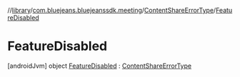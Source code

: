 //[library](../../../../index.md)/[com.bluejeans.bluejeanssdk.meeting](../../index.md)/[ContentShareErrorType](../index.md)/[FeatureDisabled](index.md)



# FeatureDisabled  
 [androidJvm] object [FeatureDisabled](index.md) : [ContentShareErrorType](../index.md)   

